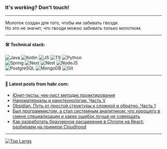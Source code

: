 ### It's working? Don't touch!

---
Молоток создан для того, чтобы им забивать гвозди. <br>
Но это не значит, что гвозди можно забивать только молотком.

---

#### 🛠️ Technical stack:

![Java](https://img.shields.io/badge/Java-informational?logo=Oracle&style=flat&logoColor=white&color=FF4500)
![Kotlin](https://img.shields.io/badge/Kotlin-informational?logo=Kotlin&style=flat&logoColor=white&color=774D97)
![JS](https://img.shields.io/badge/JS-informational?logo=javaScript&style=flat&logoColor=black&color=F7Df1E)
![TS](https://img.shields.io/badge/TypeScript-informational?logo=typeScript&style=flat&logoColor=black&color=017acc)
![Python](https://img.shields.io/badge/Python-informational?logo=Python&style=flat&logoColor=black&color=ffdd54) <br>
![Spring](https://img.shields.io/badge/SpringBoot-informational?logo=SpringBoot&style=flat&logoColor=white&color=6DB33F) 
![Next](https://img.shields.io/badge/Next.js-informational?logo=Next.js&style=flat&logoColor=white&color=3671a1)
![Nest](https://img.shields.io/badge/NestJS-informational?logo=NestJS&style=flat&logoColor=white&color=E0234E)
![NodeJS](https://img.shields.io/badge/NodeJS-informational?logo=node.js&style=flat&logoColor=white&color=70A760) <br>
![PostgreSQL](https://img.shields.io/badge/PostgreSQL-informational?logo=PostgreSQL&style=flat&logoColor=white&color=DAA520)
![MongoDB](https://img.shields.io/badge/MongoDB-informational?logo=MongoDB&style=flat&logoColor=white&color=870000)
![Git](https://img.shields.io/badge/Git-informational?logo=git&style=flat&logoColor=white&color=f74e28)

___

#### 💬 Latest posts from habr.com:

<!-- BLOG-POST-LIST:START -->
- [Юнит-тесты: чек-лист методик проектирования](https://habr.com/ru/companies/cdek_blog/articles/796451/?utm_source=habrahabr&utm_medium=rss&utm_campaign=796451)
- [Наноматериалы и нанотехнологии. Часть V](https://habr.com/ru/articles/795205/?utm_source=habrahabr&utm_medium=rss&utm_campaign=795205)
- [Obsidian. Путь от простой структуры к сложной и обратно. Часть 1](https://habr.com/ru/articles/796899/?utm_source=habrahabr&utm_medium=rss&utm_campaign=796899)
- [Был программистом, а стал системным аналитиком: что хорошего в смене специализации и каких ошибок лучше не совершать](https://habr.com/ru/companies/netologyru/articles/796729/?utm_source=habrahabr&utm_medium=rss&utm_campaign=796729)
- [Как разработать браузерное расширение в Chrome на React: разбираем на примере Cloudhood](https://habr.com/ru/companies/cloud_ru/articles/793124/?utm_source=habrahabr&utm_medium=rss&utm_campaign=793124)
<!-- BLOG-POST-LIST:END -->

---
[![Top Langs](https://github-readme-stats-git-master-advtsetting-gmailcom.vercel.app/api/top-langs/?username=zloylis&langs_count=10&hide_title=false&title_color=e6edf3&size_weight=0.5&count_weight=0.5&layout=compact&hide_border=true&theme=dracula)](https://github.com/zloylis)

<!-- ![GitHub stats](https://github-readme-stats-git-master-advtsetting-gmailcom.vercel.app/api?username=zloylis&show_icons=true&hide_border=true&theme=dracula&hide_title=true&include_all_commits=true&count_private=true&hide=contribs&hide_rank=true) -->
